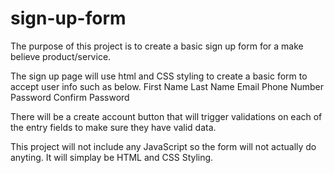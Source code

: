 # sign-up-form

The purpose of this project is to create a basic sign up form for a make believe product/service.

The sign up page will use html and CSS styling to create a basic form to accept user info such as below.
First Name
Last Name
Email
Phone Number
Password
Confirm Password

There will be a create account button that will trigger validations on each of the entry fields to make sure they have valid data.

This project will not include any JavaScript so the form will not actually do anyting. It will simplay be HTML and CSS Styling.
